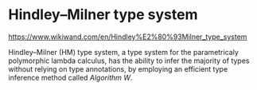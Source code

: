 # Hindley–Milner type system

https://www.wikiwand.com/en/Hindley%E2%80%93Milner_type_system

Hindley–Milner (HM) type system, a type system for the parametricaly polymorphic lambda calculus, has the ability to infer the majority of types without relying on type annotations, by employing an efficient type inference method called _Algorithm W_.

